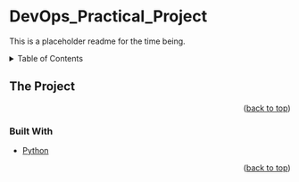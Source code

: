 # DevOps_Practical_Project

This is a placeholder readme for the time being. 




<!-- TABLE OF CONTENTS -->
<details>
  <summary>Table of Contents</summary>
  <ol>
    <li>
      <a href="#The-Project">The Project</a>
        <li><a href="#Built-With">Built With</a></li>
    </li>
  <li><a href="#The-Design"> The Design </a></li>
    <li>
      <a href="#CI-Pipeline">CI Pipeline</a>    
        <li><a href="#Risk-Assessment">Risk Assessment</a></li>
        <li><a href="#what-went-wrong">Testing</a></li>
    </li>
    <li><a href="#The-App">The App</a></li>
    <li><a href="#What-went-wrong">What Went Wrong</a></li>
    <li><a href="#Possible-improvements-for-future-revisions">Possible improvements for future revisions</a></li>
    <li><a href="#Updates">Updates</a></li>
    <li><a href="#Version">Version</a></li>

  </ol>
</details>


<!-- ABOUT THE PROJECT -->
## The Project



<p align="right">(<a href="#top">back to top</a>)</p>



### Built With


* [Python](https://docs.python.org/)



<p align="right">(<a href="#top">back to top</a>)</p>
